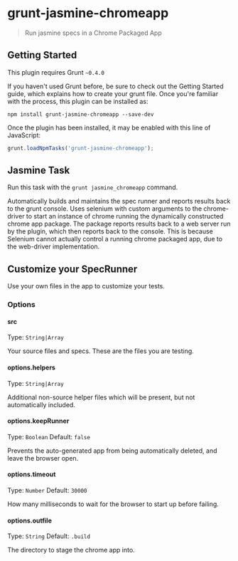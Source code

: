 # grunt-jasmine-chromeapp

> Run jasmine specs in a Chrome Packaged App


Getting Started
---------------

This plugin requires Grunt ```~0.4.0```

If you haven't used Grunt before, be sure to check out the Getting Started guide, which explains how to create your grunt file.
Once you're familiar with the process, this plugin can be installed as:

```shell
npm install grunt-jasmine-chromeapp --save-dev
```

Once the plugin has been installed, it may be enabled with this line of JavaScript:
```javascript
grunt.loadNpmTasks('grunt-jasmine-chromeapp');
```

Jasmine Task
------------

Run this task with the ```grunt jasmine_chromeapp``` command.

Automatically builds and maintains the spec runner and reports results back to the grunt console.
Uses selenium with custom arguments to the chrome-driver to start an instance of chrome running
the dynamically constructed chrome app package. The package reports results back to a web server
run by the plugin, which then reports back to the console. This is because Selenium cannot actually
control a running chrome packaged app, due to the web-driver implementation.

Customize your SpecRunner
-------------------------

Use your own files in the app to customize your tests. 


### Options

#### src
Type: `String|Array`

Your source files and specs. These are the files you are testing.

#### options.helpers
Type: `String|Array`

Additional non-source helper files which will be present, but not automatically included.

#### options.keepRunner
Type: `Boolean`
Default: `false`

Prevents the auto-generated app from being automatically deleted, and leave the browser open.

#### options.timeout
Type: `Number`
Default: `30000`

How many milliseconds to wait for the browser to start up before failing.

#### options.outfile
Type: `String`
Default: `.build`

The directory to stage the chrome app into.
